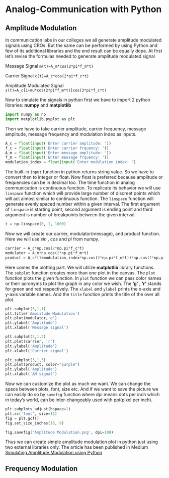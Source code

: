 # Analog-Communication with Python 
## Amplitude Modulation

In communication labs in our colleges we all generate amplitude modulated signals using CROs. But the same can be performed by using Python and few of its additional libraries and the end result can be equally dope.
At first let’s revise the formulas needed to generate amplitude modulated signal

Message Signal
` m(t)=A_m*cos(2*pi*f_m*t) `

Carrier Signal
` c(t)=A_c*cos(2*pi*f_c*t) `

Amplitude Modulated Signal
` s(t)=A_c[1+mu*cos(2*pi*f_m*t)]cos(2*pi*f_c*t) `

Now to simulate the signals in python first we have to import 2 python libraries: **numpy** and **matplotlib**
````python
import numpy as np
import matplotlib.pyplot as plt
````
Then we have to take carrier amplitude, carrier frequency, message amplitude, message frequency and modulation index as inputs.
````python
A_c = float(input('Enter carrier amplitude: '))
f_c = float(input('Enter carrier frquency: '))
A_m = float(input('Enter message amplitude: '))
f_m = float(input('Enter message frquency: '))
modulation_index = float(input('Enter modulation index: ')
````
The built-in `input` function in python returns string value. So we have to convert then to integer or float. Now float is preferred because amplitude or frequencies can be in decimal too.
The time function in analog communication is continuous function. To replicate its behavior we will use `linspace` function which will provide large number of discreet points which will act almost similar to continuous function. The `linspace` function will generate evenly spaced number within a given interval. The first argument of `linspace` is starting point, second argument is ending point and third argument is number of breakpoints between the given interval.
````python
t = np.linspace(0, 1, 1000)
````
Now we will create our carrier, modulator(message), and product function. Here we will use _sin_ , _cos_ and _pi_ from numpy.
````python
carrier = A_c*np.cos(2*np.pi*f_c*t)
modulator = A_m*np.cos(2*np.pi*f_m*t)
product = A_c*(1+modulation_index*np.cos(2*np.pi*f_m*t))*np.cos(2*np.pi*f_c*t)
````
Here comes the plotting part. We will utilize **matplotlib** library functions. The `subplot` function creates more than one plot in the canvas. The `plot` function plots the given function. In `plot` function we can pass color names or their acronyms to plot the graph in any color we wish. The **‘g’** , **‘r’** stands for green and red respectively. The `xlabel` and `ylabel` prints the x-axis and y-axis variable names. And the `title` function prints the title of the over all plot.
````python
plt.subplot(3,1,1)
plt.title('Amplitude Modulation')
plt.plot(modulator,'g')
plt.ylabel('Amplitude')
plt.xlabel('Message signal')

plt.subplot(3,1,2)
plt.plot(carrier, 'r')
plt.ylabel('Amplitude')
plt.xlabel('Carrier signal')

plt.subplot(3,1,3)
plt.plot(product, color="purple")
plt.ylabel('Amplitude')
plt.xlabel('AM signal')
````
Now we can customize the plot as much we want. We can change the space between plots, font, size etc. And if we want to save the picture we can easily do so by `savefig` function where dpi means dots per inch which in today’s world, can be inter-changeably used with ppi(pixel per inch).
````python
plt.subplots_adjust(hspace=1)
plt.rc('font', size=15)
fig = plt.gcf()
fig.set_size_inches(16, 9)

fig.savefig('Amplitude Modulation.png', dpi=100)
````
Thus we can create simple amplitude modulation plot in python just using two external libraries only.
The article has been published in Medium
[Simulating Amplitude Modulation using Python](https://medium.com/@nabanita.sarkar/simulating-amplitude-modulation-using-python-6ed03eb4e712)

## Frequency Modulation
